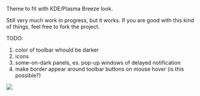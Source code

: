 Theme to fit with KDE/Plasma Breeze look.

Still very much work in progress, but it works. If you are good with this kind of things, feel free to fork the project.

TODO:
1. color of toolbar whould be darker
2. icons
3. some-on-dark panels, es. pop-up windows of delayed notification
4. make border appear around toolbar buttons on mouse hover (is this possible?)
<img src="https://raw.githubusercontent.com/paulatz/Mailspring-Theme-Starter/master/preview.jpg"/>
